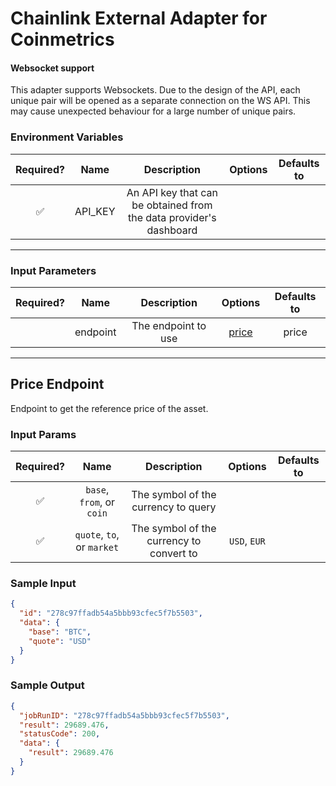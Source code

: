 # Chainlink External Adapter for Coinmetrics

#### Websocket support

This adapter supports Websockets. Due to the design of the API, each unique pair will be opened as a separate connection
on the WS API. This may cause unexpected behaviour for a large number of unique pairs.

### Environment Variables

| Required? |  Name   |                            Description                             | Options | Defaults to |
| :-------: | :-----: | :----------------------------------------------------------------: | :-----: | :---------: |
|    ✅     | API_KEY | An API key that can be obtained from the data provider's dashboard |         |             |

---

### Input Parameters

| Required? |   Name   |     Description     |         Options          | Defaults to |
| :-------: | :------: | :-----------------: | :----------------------: | :---------: |
|           | endpoint | The endpoint to use | [price](#Price-Endpoint) |    price    |

---

## Price Endpoint

Endpoint to get the reference price of the asset.

### Input Params

| Required? |            Name            |               Description                |   Options    | Defaults to |
| :-------: | :------------------------: | :--------------------------------------: | :----------: | :---------: |
|    ✅     | `base`, `from`, or `coin`  |   The symbol of the currency to query    |              |             |
|    ✅     | `quote`, `to`, or `market` | The symbol of the currency to convert to | `USD`, `EUR` |             |

### Sample Input

```json
{
  "id": "278c97ffadb54a5bbb93cfec5f7b5503",
  "data": {
    "base": "BTC",
    "quote": "USD"
  }
}
```

### Sample Output

```json
{
  "jobRunID": "278c97ffadb54a5bbb93cfec5f7b5503",
  "result": 29689.476,
  "statusCode": 200,
  "data": {
    "result": 29689.476
  }
}
```
